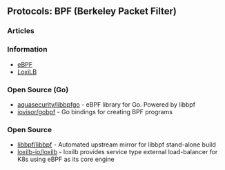 ## Protocols: BPF (Berkeley Packet Filter)



### Articles



### Information
- [eBPF](https://ebpf.io/) 
- [LoxiLB](https://www.loxilb.io/ko)

### Open Source (Go)
- [aquasecurity/libbpfgo](https://github.com/aquasecurity/libbpfgo) - eBPF library for Go. Powered by libbpf
- [iovisor/gobpf](https://github.com/iovisor/gobpf) - Go bindings for creating BPF programs


### Open Source
- [libbpf/libbpf](https://github.com/libbpf/libbpf) - Automated upstream mirror for libbpf stand-alone build
- [loxilb-io/loxilb](https://github.com/loxilb-io/loxilb) - loxilb provides service type external load-balancer for K8s using eBPF as its core engine
